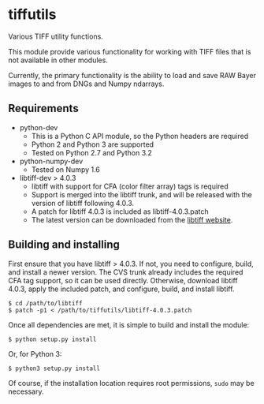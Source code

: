 tiffutils
=========

Various TIFF utility functions.

This module provide various functionality for working with TIFF files that
is not available in other modules.

Currently, the primary functionality is the ability to load and save RAW
Bayer images to and from DNGs and Numpy ndarrays.

## Requirements

* python-dev
    * This is a Python C API module, so the Python headers are required
    * Python 2 and Python 3 are supported
    * Tested on Python 2.7 and Python 3.2
* python-numpy-dev
    * Tested on Numpy 1.6
* libtiff-dev > 4.0.3
    * libtiff with support for CFA (color filter array) tags is required
    * Support is merged into the libtiff trunk, and will be released with
      the version of libtiff following 4.0.3.
    * A patch for libtiff 4.0.3 is included as libtiff-4.0.3.patch
    * The latest version can be downloaded from the
      [libtiff website](http://www.remotesensing.org/libtiff/).

## Building and installing

First ensure that you have libtiff > 4.0.3.  If not, you need to configure,
build, and install a newer version.  The CVS trunk already includes the required
CFA tag support, so it can be used directly. Otherwise, download libtiff 4.0.3,
apply the included patch, and configure, build, and install libtiff.

    $ cd /path/to/libtiff
    $ patch -p1 < /path/to/tiffutils/libtiff-4.0.3.patch

Once all dependencies are met, it is simple to build and install the module:

    $ python setup.py install

Or, for Python 3:

    $ python3 setup.py install

Of course, if the installation location requires root permissions, `sudo` may
be necessary.
